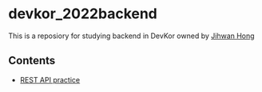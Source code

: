 # devkor_2022backend

This is a reposiory for studying backend in DevKor owned by <a href = "https://github.com/Jordano-Jackson">Jihwan Hong</a>

## Contents

* <a href = "">REST API practice</a>
